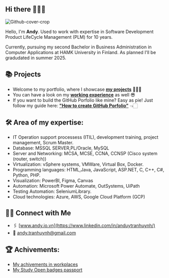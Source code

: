 ## Hi there 🙋🏻‍♂️

<!--
**andylovecloud/andylovecloud** is a ✨ _special_ ✨ repository because its `README.md` (this file) appears on your GitHub profile.

Here are some ideas to get you started:

- 🔭 I’m currently working on ...
- 🌱 I’m currently learning ...
- 👯 I’m looking to collaborate on ...
- 🤔 I’m looking for help with ...
- 💬 Ask me about ...
- 📫 How to reach me: ...
- 😄 Pronouns: ...
- ⚡ Fun fact: ...
-->

![Github-cover-crop](https://github.com/user-attachments/assets/9422fc0e-aed5-4795-9a48-7aea00af1271)


Hello, I'm **Andy**. Used to work with expertise in Software Development Product LifeCycle Management (PLM) for 10 years. 

Currently, pursuing my second Bachelor in Business Administration in Computer Applications at HAMK University in Finland. As planned I'll be gradudated in summer 2025.


## 📚 Projects

- Welcome to my portfolio, where I showcase [**my projects**](https://github.com/andylovecloud/Porfolio-guide) 🏋🏻‍♂️
- You can have a look on my [**working experience**](https://github.com/andylovecloud/Working-history-and-archivements) as well 😎
- If you want to build the GitHub Porfolio like mine? Easy as pie! Just follow my guide here: [**"How to create GitHub Porfolio"**](https://github.com/andylovecloud/How-to-Create-a-GitHub-Portfolio) 👈🏻


## 🛠️ Area of my expertise: 
- IT Operation support processess (ITIL), development training, project management, Scrum Master.
- Database: MSSQL SERVER,PL/Oracle, MySQL
- Server and Networking: MCSA, MCSE, CCNA, CCNSP (Cisco system (router, switch))
- Virtualization: vSphere systems, VMWare, Virtual Box, Docker.
- Programming languages: HTML,Java, JavaScript, ASP.NET, C, C++, C#, Python, PHP.
- Visualization: PowerBI, Figma, Canvas
- Automation: Microsoft Power Automate, OutSystems, UiPath
- Testing Automation: SeleniumLibrary.
- Cloud technologies: Azure, AWS, Google Cloud Platform (GCP)

## 👋🏻 Connect with Me
- 🖇 [www.andy.io.vn](https://www.linkedin.com/in/anduytranhuynh/)
- 📧 andy.tranhuynh@gmail.com
  <!-- Hire me on Upwork -->


## 🏆 Achivements:
- [My achivements in workplaces](https://github.com/andylovecloud/Working-history-and-archivements)
- [My Study Open badges passport](https://openbadgepassport.com/app/profile/218294)


